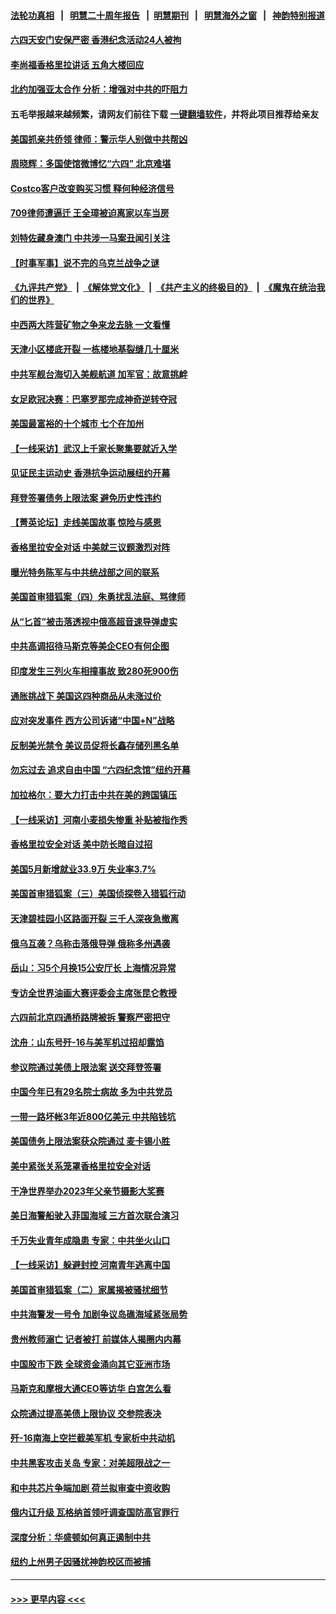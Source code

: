 #### [法轮功真相](https://github.com/gfw-breaker/truth/blob/master/README.md?t=0) &nbsp;&nbsp;|&nbsp;&nbsp; [明慧二十周年报告](https://github.com/gfw-breaker/mh-reports/blob/master/README.md?t=0) &nbsp;&nbsp;|&nbsp;&nbsp;[明慧期刊](https://github.com/gfw-breaker/mh-qikan) &nbsp;&nbsp;|&nbsp;&nbsp; [明慧海外之窗](https://github.com/gfw-breaker/mh-news/blob/master/README.md?t=0) &nbsp;&nbsp;|&nbsp;&nbsp; [神韵特别报道](https://github.com/gfw-breaker/mh-news/blob/master/shenyun.md?t=0)
#### [六四天安门安保严密 香港纪念活动24人被拘](../pages/nf4514/n14009800.md?t=06051243) 
#### [李尚福香格里拉讲话 五角大楼回应](../pages/nf4514/n14009782.md?t=06051243) 
#### [北约加强亚太合作 分析：增强对中共的吓阻力](../pages/nf4514/n14009767.md?t=06051243) 
#### 五毛举报越来越频繁，请网友们前往下载 [一键翻墙软件](https://github.com/gfw-breaker/ssr-accounts)，并将此项目推荐给亲友
#### [美国抓亲共侨领 律师：警示华人别做中共帮凶](../pages/nf4514/n14009219.md?t=06051243) 
#### [周晓辉：多国使馆微博忆“六四” 北京难堪](../pages/nf4514/n14009823.md?t=06051243) 
#### [Costco客户改变购买习惯 释何种经济信号](../pages/nf4514/n14009463.md?t=06051243) 
#### [709律师遭逼迁 王全璋被迫离家以车当房](../pages/nf4514/n14009309.md?t=06051243) 
#### [刘特佐藏身澳门 中共涉一马案丑闻引关注](../pages/nf4514/n14009183.md?t=06051243) 
#### [【时事军事】说不完的乌克兰战争之谜](../pages/nf4514/n14009422.md?t=06051243) 
#### [《九评共产党》](https://github.com/begood0513/9ping.md/blob/master/README.md) &nbsp;|&nbsp; [《解体党文化》](../../../../jtdwh.md/blob/master/README.md)  &nbsp;|&nbsp; [《共产主义的终极目的》](../../../../gczydzjmd.md/blob/master/README.md) &nbsp;|&nbsp; [《魔鬼在统治我们的世界》](../../../../mgztzwmdsj.md/blob/master/README.md) 
#### [中西两大阵营矿物之争来龙去脉 一文看懂](../pages/nf4514/n14009390.md?t=06051243) 
#### [天津小区楼底开裂 一栋楼地基裂缝几十厘米](../pages/nf4514/n14009633.md?t=06051243) 
#### [中共军舰台海切入美舰航道 加军官：故意挑衅](../pages/nf4514/n14009530.md?t=06051243) 
#### [女足欧冠决赛：巴塞罗那完成神奇逆转夺冠](../pages/nf4514/n14009526.md?t=06051243) 
#### [美国最富裕的十个城市 七个在加州](../pages/nf4514/n14009152.md?t=06051243) 
#### [【一线采访】武汉上千家长聚集要就近入学](../pages/nf4514/n14009497.md?t=06051243) 
#### [见证民主运动史 香港抗争运动展纽约开幕](../pages/nf4514/n14009473.md?t=06051243) 
#### [拜登签署债务上限法案 避免历史性违约](../pages/nf4514/n14009453.md?t=06051243) 
#### [【菁英论坛】走线美国故事 惊险与感恩](../pages/nf4514/n14009399.md?t=06051243) 
#### [香格里拉安全对话 中美就三议题激烈对阵](../pages/nf4514/n14009412.md?t=06051243) 
#### [曝光特务陈军与中共统战部之间的联系](../pages/nf4514/n14009091.md?t=06051243) 
#### [美国首审猎狐案（四）朱勇扰乱法庭、骂律师](../pages/nf4514/n14009171.md?t=06051243) 
#### [从“匕首”被击落透视中俄高超音速导弹虚实](../pages/nf4514/n14008433.md?t=06051243) 
#### [中共高调招待马斯克等美企CEO有何企图](../pages/nf4514/n14009040.md?t=06051243) 
#### [印度发生三列火车相撞事故 致280死900伤](../pages/nf4514/n14009045.md?t=06051243) 
#### [通胀挑战下 美国这四种商品从未涨过价](../pages/nf4514/n14009059.md?t=06051243) 
#### [应对突发事件 西方公司诉诸“中国+N”战略](../pages/nf4514/n14009051.md?t=06051243) 
#### [反制美光禁令 美议员促将长鑫存储列黑名单](../pages/nf4514/n14009028.md?t=06051243) 
#### [勿忘过去 追求自由中国 “六四纪念馆”纽约开幕](../pages/nf4514/n14009057.md?t=06051243) 
#### [加拉格尔：要大力打击中共在美的跨国镇压](../pages/nf4514/n14009013.md?t=06051243) 
#### [【一线采访】河南小麦损失惨重 补贴被指作秀](../pages/nf4514/n14008833.md?t=06051243) 
#### [香格里拉安全对话 美中防长暗自过招](../pages/nf4514/n14008973.md?t=06051243) 
#### [美国5月新增就业33.9万 失业率3.7%](../pages/nf4514/n14008910.md?t=06051243) 
#### [美国首审猎狐案（三）美国侦探卷入猎狐行动](../pages/nf4514/n14008592.md?t=06051243) 
#### [天津碧桂园小区路面开裂 三千人深夜急撤离](../pages/nf4514/n14008707.md?t=06051243) 
#### [俄乌互袭？乌称击落俄导弹 俄称多州遇袭](../pages/nf4514/n14008754.md?t=06051243) 
#### [岳山：习5个月换15公安厅长 上海情况异常](../pages/nf4514/n14008756.md?t=06051243) 
#### [专访全世界油画大赛评委会主席张昆仑教授](../pages/nf4514/n14008327.md?t=06051243) 
#### [六四前北京四通桥路牌被拆 警察严密把守](../pages/nf4514/n14008612.md?t=06051243) 
#### [沈舟：山东号歼-16与美军机过招却露馅](../pages/nf4514/n14008448.md?t=06051243) 
#### [参议院通过美债上限法案 送交拜登签署](../pages/nf4514/n14008474.md?t=06051243) 
#### [中国今年已有29名院士病故 多为中共党员](../pages/nf4514/n14007969.md?t=06051243) 
#### [一带一路坏帐3年近800亿美元 中共陷钱坑](../pages/nf4514/n14008263.md?t=06051243) 
#### [美国债务上限法案获众院通过 麦卡锡小胜](../pages/nf4514/n14008190.md?t=06051243) 
#### [美中紧张关系笼罩香格里拉安全对话](../pages/nf4514/n14008258.md?t=06051243) 
#### [干净世界举办2023年父亲节摄影大奖赛](../pages/nf4514/n14007557.md?t=06051243) 
#### [美日海警船驶入菲国海域 三方首次联合演习](../pages/nf4514/n14008145.md?t=06051243) 
#### [千万失业青年成隐患 专家：中共坐火山口](../pages/nf4514/n14008027.md?t=06051243) 
#### [【一线采访】躲避封控 河南青年逃离中国](../pages/nf4514/n14007961.md?t=06051243) 
#### [美国首审猎狐案（二）家属揭被骚扰细节](../pages/nf4514/n14007826.md?t=06051243) 
#### [中共海警发一号令 加剧争议岛礁海域紧张局势](../pages/nf4514/n14007942.md?t=06051243) 
#### [贵州教师溺亡 记者被打 前媒体人揭圈内内幕](../pages/nf4514/n14007881.md?t=06051243) 
#### [中国股市下跌 全球资金涌向其它亚洲市场](../pages/nf4514/n14007952.md?t=06051243) 
#### [马斯克和摩根大通CEO等访华 白宫怎么看](../pages/nf4514/n14007549.md?t=06051243) 
#### [众院通过提高美债上限协议 交参院表决](../pages/nf4514/n14007690.md?t=06051243) 
#### [歼-16南海上空拦截美军机 专家析中共动机](../pages/nf4514/n14007462.md?t=06051243) 
#### [中共黑客攻击关岛 专家：对美超限战之一](../pages/nf4514/n14007253.md?t=06051243) 
#### [和中共芯片争端加剧 荷兰拟审查中资收购](../pages/nf4514/n14007533.md?t=06051243) 
#### [俄内讧升级 瓦格纳首领吁调查国防高官罪行](../pages/nf4514/n14007474.md?t=06051243) 
#### [深度分析：华盛顿如何真正遏制中共](../pages/nf4514/n14007386.md?t=06051243) 
#### [纽约上州男子因骚扰神韵校区而被捕](../pages/nf4514/n14006970.md?t=06051243) 

----
#### [ >>> 更早内容 <<< ](../indexes/nf4514-earlier.md)
